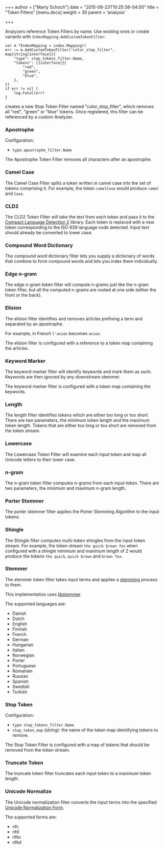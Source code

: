 +++
author = ["Marty Schoch"]
date = "2015-06-23T10:25:38-04:00"
title = "Token Filters"
[menu.docs]
weight = 30
parent = 'analysis'

+++

Analyzers reference Token Filters by name. Use existing ones or create variants with `IndexMapping.AddCustomTokenFilter`:
```
var m *IndexMapping = index.Mapping()
err := m.AddCustomTokenFilter("color_stop_filter", map[string]interface{}{
    "type": stop_tokens_filter.Name,
    "tokens": []interface{}{
        "red",
        "green",
        "blue",
    },
})
if err != nil {
    log.Fatal(err)
}
```
creates a new Stop Token Filter named "color_stop_filter", which removes all "red", "green" or "blue" tokens. Once registered, this filter can be referenced by a custom Analyzer.

### Apostrophe

Configuration:

* `type`: `apostrophe_filter.Name`

The Apostrophe Token Filter removes all characters after an apostrophe.

### Camel Case

The Camel Case Filter splits a token written in camel case into the set of tokens comprising it.  For example, the token `camelCase` would produce `camel` and `Case`.

### CLD2

The CLD2 Token Filter will take the text from each token and pass it to the [Compact Language Detection 2](https://code.google.com/p/cld2/) library.  Each token is replaced with a new token corresponding to the ISO 639 language code detected.  Input text should already be converted to lower case.

### Compound Word Dictionary

The compound word dictionary filter lets you supply a dictionary of words that combine to form compound words and lets you index them individually.

### Edge n-gram

The edge n-gram token filter will compute n-grams just like the n-gram token filter, but all the computed n-grams are rooted at one side (either the front or the back).

### Elision

The elision filter identifies and removes articles prefixing a term and separated by an apostrophe.

For example, in French `l'avion` becomes `avion`.

The elision filter is configured with a reference to a token map containing the articles.

### Keyword Marker

The keyword marker filter will identify keywords and mark them as such.  Keywords are then ignored by any downstream stemmer.

The keyword marker filter is configured with a token map containing the keywords.

### Length

The length filter identifies tokens which are either too long or too short.  There are two parameters, the minimum token length and the maximum token length.  Tokens that are either too long or too short are removed from the token stream.

### Lowercase

The Lowercase Token Filter will examine each input token and map all Unicode letters to their lower case.

### n-gram

The n-gram token filter computes n-grams from each input token.  There are two parameters, the minimum and maximum n-gram length.

### Porter Stemmer

The porter stemmer filter applies the Porter Stemming Algorithm to the input tokens.

### Shingle

The Shingle filter computes multi-token shingles from the input token stream.  For example, the token stream `the quick brown fox` when configured with a shingle minimum and maximum length of 2 would produce the tokens `the quick`, `quick brown` and `brown fox`.

### Stemmer

The stemmer token filter takes input terms and applies a [stemming](http://en.wikipedia.org/wiki/Stemming) process to them.

This implementation uses [libstemmer](http://snowball.tartarus.org/).

The supported languages are:

* Danish
* Dutch
* English
* Finnish
* French
* German
* Hungarian
* Italian
* Norwegian
* Porter
* Portuguese
* Romanian
* Russian
* Spanish
* Swedish
* Turkish

### Stop Token

Configuration:

* `type`: `stop_tokens_filter.Name`
* `stop_token_map` (string): the name of the token map identifying tokens to remove.

The Stop Token Filter is configured with a map of tokens that should be removed from the token stream.

### Truncate Token

The truncate token filter truncates each input token to a maximum token length.

### Unicode Normalize

The Unicode normalization filter converts the input terms into the specified [Unicode Normalization Form](http://unicode.org/reports/tr15/).

The supported forms are:

* nfc
* nfd
* nfkc
* nfkd
